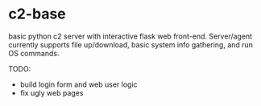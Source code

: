 # c2-base
basic python c2 server with interactive flask web front-end. Server/agent currently supports file up/download, basic system info gathering, and run OS commands.

TODO:
+ build login form and web user logic
+ fix ugly web pages
